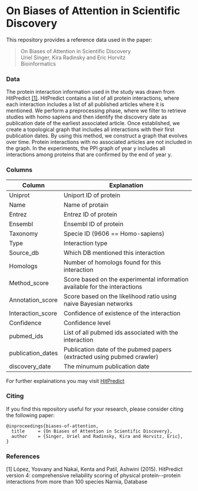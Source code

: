 # On Biases of Attention in Scientific Discovery

This repository provides a reference data used in the paper:<br>
> On Biases of Attention in Scientific Discovery<br>
> Uriel Singer, Kira Radinsky and Eric Horvitz<br>
> Bioinformatics<br>

### Data
The protein interaction information used in the study was drawn from HitPredict [[1]](#1). HitPredict contains a list of all protein interactions, where each interaction includes a list of all published articles where it is mentioned.
We perform a preprocessing phase, where we filter to retrieve studies with homo sapiens and then identify the discovery date as publication date of the earliest associated article.
Once established, we create a topological graph that includes all interactions with their first publication dates. By using this method, we construct a graph that evolves over time.
Protein interactions with no associated articles are not included in the graph.
In the experiments, the PPI graph of year y includes all interactions among proteins that are confirmed by the end of year y.

### Columns
| Column            	| Explanation                                                                	|
|-------------------	|----------------------------------------------------------------------------	|
| Uniprot           	| Uniport ID of protein                                                      	|
| Name              	| Name of protain                                                            	|
| Entrez            	| Entrez ID of protein                                                       	|
| Ensembl           	| Ensembl ID of protein                                                      	|
| Taxonomy          	| Specie ID (9606 == Homo-sapiens)                                           	|
| Type              	| Interaction type                                                           	|
| Source_db         	| Which DB mentioned this interaction                                        	|
| Homologs          	| Number of homologs found for this interaction                              	|
| Method_score      	| Score based on the experimental information available for the interactions 	|
| Annotation_score  	| Score based on the likelihood ratio using naive Bayesian networks          	|
| Interaction_score 	| Confidence of existence of the interaction                                 	|
| Confidence        	| Confidence level                                                           	|
| pubmed_ids        	| List of all pubmed ids associated with the interaction                     	|
| publication_dates 	| Publication date of the pubmed papers (extracted using pubmed crawler)     	|
| discovery_date    	| The minumum publication date                                               	|

For further explainations you may visit [HitPredict](http://www.hitpredict.org/help.html)

### Citing
If you find this repository useful for your research, please consider citing the following paper:

	@inproceedings{biases-of-attention,
	  title     = {On Biases of Attention in Scientific Discovery},
	  author    = {Singer, Uriel and Radinsky, Kira and Horvitz, Eric},
	}


### References
<a id="1">[1]</a> 
López, Yosvany and Nakai, Kenta and Patil, Ashwini (2015). 
HitPredict version 4: comprehensive reliability scoring of physical protein--protein interactions from more than 100 species
Narnia, Database
